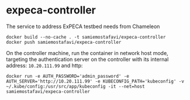 # expeca-controller
The service to address ExPECA testbed needs from Chameleon


```
docker build --no-cache . -t samiemostafavi/expeca-controller
docker push samiemostafavi/expeca-controller
```

On the controller machine, run the container in network host mode, targeting the authentication server on the controller with its internal address: `10.20.111.99` and http:
```
docker run -e AUTH_PASSWORD='admin_password' -e AUTH_SERVER='http://10.20.111.99' -e KUBECONFIG_PATH='kubeconfig' -v ~/.kube/config:/usr/src/app/kubeconfig -it --net=host samiemostafavi/expeca-controller
```

